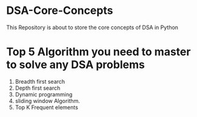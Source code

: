 # DSA-Core-Concepts
This Repository is about to store the core concepts of DSA in Python


# Top 5 Algorithm you need to master to solve any DSA problems

1. Breadth first search
2. Depth first search
3. Dynamic programming
4. sliding window Algorithm.
5. Top K Frequent elements
